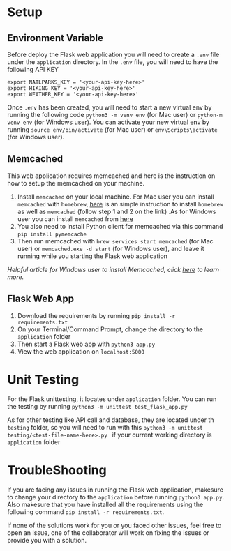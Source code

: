 # Setup

## Environment Variable
Before deploy the Flask web application you will need to create a `.env` file under the `application` directory.
In the `.env` file, you will need to have the following API KEY
```.env
export NATLPARKS_KEY = '<your-api-key-here>'
export HIKING_KEY = '<your-api-key-here>'
export WEATHER_KEY = '<your-api-key-here>'
```

Once `.env` has been created, you will need to start a new virtual env by running the following code `python3 -m venv env` (for Mac user) or `python-m venv env` (for Windows user). You can activate your new virtual env by running `source env/bin/activate` (for Mac user) or `env\Scripts\activate` (for Windows user).

## Memcached 
This web application requires memcached and here is the instruction on how to setup the memcached on your machine.
1. Install `memcached` on your local machine. For Mac user you can install `memcached` with `homebrew`, [here](https://gist.github.com/tomysmile/ba6c0ba4488ea51e6423d492985a7953#step-1--install-homebrew) is an simple instruction to install `homebrew` as well as `memcached` (follow step 1 and 2 on the link) .As for Windows user you can install `memcached` from [here](https://memcached.org/)
2. You also need to install Python client for memcached via this command `pip install pymemcache`
3. Then run memcached with `brew services start memcached` (for Mac user) or `memcached.exe -d start` (for Windows user), and leave it running while you starting the Flask web application

*Helpful article for Windows user to install Memcached, click [here](https://www.journaldev.com/42/how-to-install-memcached-server-on-windows-as-service) to learn more.* 


## Flask Web App

1. Download the requirements by running `pip install -r requirements.txt`
1. On your Terminal/Command Prompt, change the directory to the `application` folder
2. Then start a Flask web app with `python3 app.py`
3. View the web application on `localhost:5000`


# Unit Testing
For the Flask unittesting, it locates under `application` folder. You can run the testing by running `python3 -m unittest test_flask_app.py`

As for other testing like API  call and database, they are located under th `testing` folder, so you will need to run with this `python3 -m unittest testing/<test-file-name-here>.py ` if your current working directory is `application` folder

# TroubleShooting

If you are facing any issues in running the Flask web application, makesure to change your directory to the `application` before running `python3 app.py`. Also makesure that you have installed all the requirements using the following command `pip install -r requirements.txt`.

If none of the solutions work for you or you faced other issues, feel free to open an Issue, one of the collaborator will work on fixing the issues or provide you with a solution. 